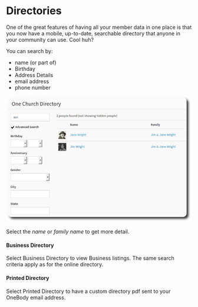 # Directories

One of the great features of having all your member data in one place is that you now have a mobile, up-to-date, searchable directory that anyone in your community can use. Cool huh?

You can search by:
* name (or part of)
* Birthday
* Address Details
* email address
* phone number

![Online Directory Search](../img/directories/directories-1.png)

Select the *name* or *family name* to get more detail.

#### Business Directory

Select Business Directory to view Business listings. The same search criteria apply as for the online directory.

#### Printed Directory

Select Printed Directory to have a custom directory pdf sent to your OneBody email address.


